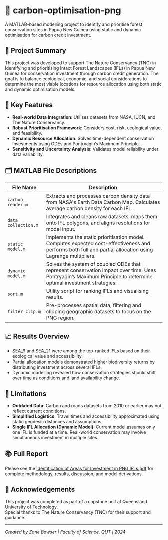 # 🌿 carbon-optimisation-png

A MATLAB-based modelling project to identify and prioritise forest conservation sites in Papua New Guinea using static and dynamic optimisation for carbon credit investment.

## 📌 Project Summary

This project was developed to support The Nature Conservancy (TNC) in identifying and prioritising Intact Forest Landscapes (IFLs) in Papua New Guinea for conservation investment through carbon credit generation. The goal is to balance ecological, economic, and social considerations to determine the most viable locations for resource allocation using both static and dynamic optimisation models.

## 🧠 Key Features

- **Real-world Data Integration**: Utilises datasets from NASA, IUCN, and The Nature Conservancy.
- **Robust Prioritisation Framework**: Considers cost, risk, ecological value, and feasibility.
- **Dynamic Resource Allocation**: Solves time-dependent conservation investments using ODEs and Pontryagin’s Maximum Principle.
- **Sensitivity and Uncertainty Analysis**: Validates model reliability under data variability.

## 🗂️ MATLAB File Descriptions

| File Name         | Description |
|------------------|-------------|
| `carbon reader.m` | Extracts and processes carbon density data from NASA's Earth Data Carbon Map. Calculates average carbon density for each IFL. |
| `data collection.m` | Integrates and cleans raw datasets, maps them onto IFL polygons, and aligns resolutions for model input. |
| `static model.m` | Implements the static prioritisation model. Computes expected cost-effectiveness and performs both full and partial allocation using Lagrange multipliers. |
| `dynamic model.m` | Solves the system of coupled ODEs that represent conservation impact over time. Uses Pontryagin’s Maximum Principle to determine optimal investment strategies. |
| `sort.m` | Utility script for ranking IFLs and visualising results. |
| `filter clip.m` | Pre-processes spatial data, filtering and clipping geographic datasets to focus on the PNG region. |

## 📈 Results Overview

- SEA_9 and SEA_21 were among the top-ranked IFLs based on their ecological value and accessibility.
- Partial allocation models demonstrated higher biodiversity returns by distributing investment across several IFLs.
- Dynamic modelling revealed how conservation strategies should shift over time as conditions and land availability change.

## 🧪 Limitations

- **Outdated Data**: Carbon and roads datasets from 2010 or earlier may not reflect current conditions.
- **Simplified Logistics**: Travel times and accessibility approximated using static geodesic distances and assumptions.
- **Single IFL Allocation (Dynamic Model)**: Current model assumes only one IFL is funded at a time. Real-world conservation may involve simultaneous investment in multiple sites.

## 📚 Full Report

Please see the [Identification of Areas for Investment in PNG IFLs.pdf](./Identification%20of%20Areas%20for%20Investment%20in%20PNG%20IFLs.pdf) for complete methodology, results, discussion, and model derivations.

## 🤝 Acknowledgements

This project was completed as part of a capstone unit at Queensland University of Technology.  
Special thanks to The Nature Conservancy (TNC) for their support and guidance.

---

*Created by Zane Bowser | Faculty of Science, QUT | 2024*
